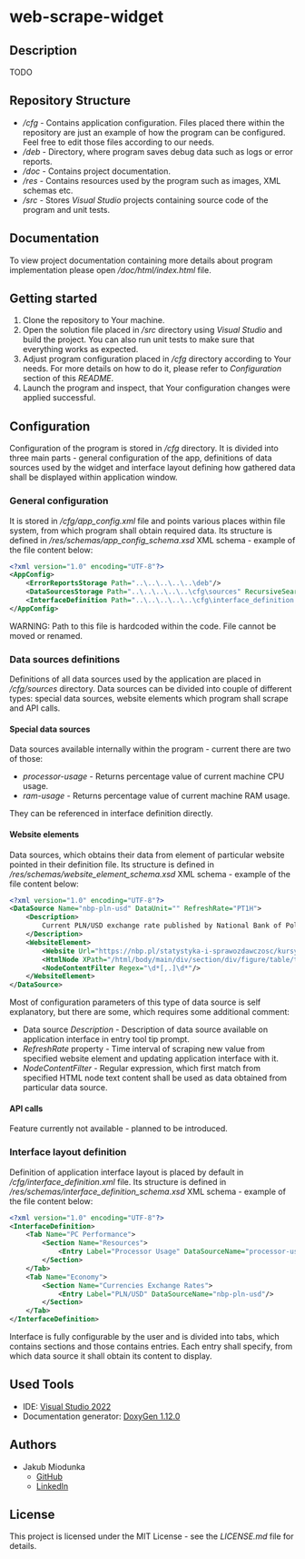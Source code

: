 # web-scrape-widget

## Description

TODO

## Repository Structure

* */cfg* - Contains application configuration. Files placed there within the repository are just an example
of how the program can be configured. Feel free to edit those files according to our needs.
* */deb* - Directory, where program saves debug data such as logs or error reports.
* */doc* - Contains project documentation.
* */res* - Contains resources used by the program such as images, XML schemas etc.
* */src* - Stores *Visual Studio* projects containing source code of the program and unit tests.

## Documentation

To view project documentation containing more details about
program implementation please open */doc/html/index.html* file.

## Getting started

1. Clone the repository to Your machine.
2. Open the solution file placed in */src* directory using *Visual Studio* and build the project.
You can also run unit tests to make sure that everything works as expected.
3. Adjust program configuration placed in */cfg* directory according to Your needs.
For more details on how to do it, please refer to *Configuration* section of this *README*.
4. Launch the program and inspect, that Your configuration changes were applied successful.

## Configuration

Configuration of the program is stored in */cfg* directory.
It is divided into three main parts - general configuration of the app,
definitions of data sources used by the widget and interface layout defining how gathered data
shall be displayed within application window.

### General configuration

It is stored in */cfg/app_config.xml* file and points various places within file system,
from which program shall obtain required data.
Its structure is defined in */res/schemas/app_config_schema.xsd* XML schema - example of the file content below:

```XML
<?xml version="1.0" encoding="UTF-8"?>
<AppConfig>
    <ErrorReportsStorage Path="..\..\..\..\..\deb"/>
    <DataSourcesStorage Path="..\..\..\..\..\cfg\sources" RecursiveSearch="disabled"/>
    <InterfaceDefinition Path="..\..\..\..\..\cfg\interface_definition.xml"/>
</AppConfig>
```

WARNING: Path to this file is hardcoded within the code. File cannot be moved or renamed.

### Data sources definitions

Definitions of all data sources used by the application are placed in */cfg/sources* directory.
Data sources can be divided into couple of different types:
special data sources, website elements which program shall scrape and API calls.

#### Special data sources

Data sources available internally within the program - current there are two of those:

* *processor-usage* - Returns percentage value of current machine CPU usage.
* *ram-usage* - Returns percentage value of current machine RAM usage.

They can be referenced in interface definition directly.

#### Website elements

Data sources, which obtains their data from element of particular website pointed in their definition file.
Its structure is defined in */res/schemas/website_element_schema.xsd* XML schema - example of the file content below:

```XML
<?xml version="1.0" encoding="UTF-8"?>
<DataSource Name="nbp-pln-usd" DataUnit="" RefreshRate="PT1H">
    <Description>
        Current PLN/USD exchange rate published by National Bank of Poland.
    </Description>
    <WebsiteElement>
        <Website Url="https://nbp.pl/statystyka-i-sprawozdawczosc/kursy/tabela-a/"/>
        <HtmlNode XPath="/html/body/main/div/section/div/figure/table/tbody/tr[2]/td[3]"/>
        <NodeContentFilter Regex="\d*[,.]\d*"/>
    </WebsiteElement>
</DataSource>
```

Most of configuration parameters of this type of data source is self explanatory, but there are some,
which requires some additional comment:

* Data source *Description* - Description of data source available on application interface in entry tool tip prompt.
* *RefreshRate* property - Time interval of scraping new value from specified website element and updating application interface with it.
* *NodeContentFilter* - Regular expression, which first match from specified HTML node text content
shall be used as data obtained from particular data source.

#### API calls

Feature currently not available - planned to be introduced.

### Interface layout definition

Definition of application interface layout is placed by default in */cfg/interface_definition.xml* file.
Its structure is defined in */res/schemas/interface_definition_schema.xsd* XML schema - example of the file content below:

```XML
<?xml version="1.0" encoding="UTF-8"?>
<InterfaceDefinition>
    <Tab Name="PC Performance">
        <Section Name="Resources">
            <Entry Label="Processor Usage" DataSourceName="processor-usage"/>
        </Section>
    </Tab>
    <Tab Name="Economy">
        <Section Name="Currencies Exchange Rates">
            <Entry Label="PLN/USD" DataSourceName="nbp-pln-usd"/>
        </Section>
    </Tab>
</InterfaceDefinition>
```

Interface is fully configurable by the user and is divided into tabs, which contains sections and those contains entries.
Each entry shall specify, from which data source it shall obtain its content to display.

## Used Tools

* IDE: [Visual Studio 2022](https://visualstudio.microsoft.com/vs/)
* Documentation generator: [DoxyGen 1.12.0](https://www.doxygen.nl/)

## Authors

* Jakub Miodunka
  * [GitHub](https://github.com/JakubMiodunka)
  * [LinkedIn](https://www.linkedin.com/in/jakubmiodunka/)

## License

This project is licensed under the MIT License - see the *LICENSE.md* file for details.
